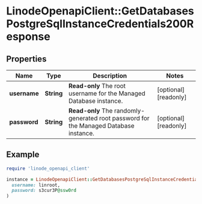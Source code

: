 # LinodeOpenapiClient::GetDatabasesPostgreSqlInstanceCredentials200Response

## Properties

| Name | Type | Description | Notes |
| ---- | ---- | ----------- | ----- |
| **username** | **String** | __Read-only__ The root username for the Managed Database instance. | [optional][readonly] |
| **password** | **String** | __Read-only__ The randomly-generated root password for the Managed Database instance. | [optional][readonly] |

## Example

```ruby
require 'linode_openapi_client'

instance = LinodeOpenapiClient::GetDatabasesPostgreSqlInstanceCredentials200Response.new(
  username: linroot,
  password: s3cur3P@ssw0rd
)
```

